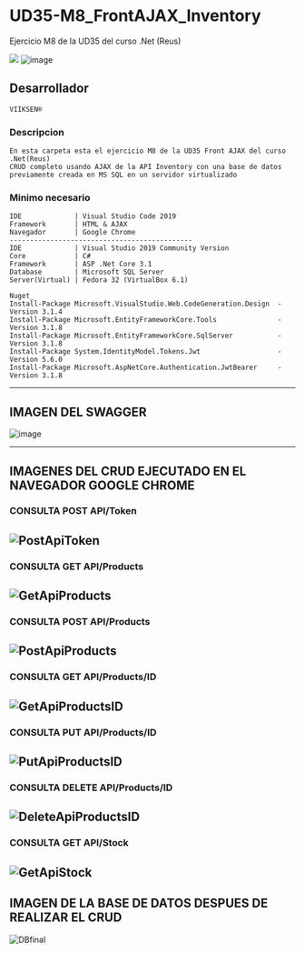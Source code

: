 # UD35-M8_FrontAJAX_Inventory
Ejercicio M8 de la UD35 del curso .Net (Reus) 

![](https://media.ttmind.com/Media/tech/article_22_8-8-201810-19-28AM.jpg)
![image](https://user-images.githubusercontent.com/76480566/108629413-0b49cb00-7460-11eb-96c3-369e165112e5.png)

## Desarrollador
``
VIIKSEN®
``
### Descripcion
````
En esta carpeta esta el ejercicio M8 de la UD35 Front AJAX del curso .Net(Reus)
CRUD completo usando AJAX de la API Inventory con una base de datos previamente creada en MS SQL en un servidor virtualizado
````
### Minimo necesario
````
IDE             | Visual Studio Code 2019 
Framework       | HTML & AJAX
Navegador       | Google Chrome
---------------------------------------------
IDE             | Visual Studio 2019 Community Version
Core            | C#
Framework       | ASP .Net Core 3.1
Database        | Microsoft SQL Server
Server(Virtual) | Fedora 32 (VirtualBox 6.1)

Nuget_
Install-Package Microsoft.VisualStudio.Web.CodeGeneration.Design  -Version 3.1.4
Install-Package Microsoft.EntityFrameworkCore.Tools               -Version 3.1.8
Install-Package Microsoft.EntityFrameworkCore.SqlServer           -Version 3.1.8
Install-Package System.IdentityModel.Tokens.Jwt                   -Version 5.6.0
Install-Package Microsoft.AspNetCore.Authentication.JwtBearer     -Version 3.1.8
````
-----------------------------------------------------------------------------------------------------------------------
## IMAGEN DEL SWAGGER
![image](https://user-images.githubusercontent.com/76480566/108707296-15c39d80-7510-11eb-8bce-ae9da8db0c8f.png)

-----------------------------------------------------------------------------------------------------------------------
## IMAGENES DEL CRUD EJECUTADO EN EL NAVEGADOR GOOGLE CHROME

### CONSULTA POST API/Token
![PostApiToken](https://user-images.githubusercontent.com/76480566/108706159-7ce05280-750e-11eb-976d-0f500830cc37.png)
-----------------------------------------------------------------------------------------------------------------------

### CONSULTA GET API/Products
![GetApiProducts](https://user-images.githubusercontent.com/76480566/108706236-971a3080-750e-11eb-9829-057e5a5d61f0.png)
-----------------------------------------------------------------------------------------------------------------------

### CONSULTA POST API/Products
![PostApiProducts](https://user-images.githubusercontent.com/76480566/108706250-9e413e80-750e-11eb-8d23-3980a09ea244.png)
-----------------------------------------------------------------------------------------------------------------------

### CONSULTA GET API/Products/ID
![GetApiProductsID](https://user-images.githubusercontent.com/76480566/108706262-a1d4c580-750e-11eb-8d64-efb7e7246f2a.png)
-----------------------------------------------------------------------------------------------------------------------

### CONSULTA PUT API/Products/ID
![PutApiProductsID](https://user-images.githubusercontent.com/76480566/108706266-a4371f80-750e-11eb-8df1-e15cf31e1c61.png)
-----------------------------------------------------------------------------------------------------------------------

### CONSULTA DELETE API/Products/ID
![DeleteApiProductsID](https://user-images.githubusercontent.com/76480566/108706273-a6997980-750e-11eb-9ad7-f2b9009c8b90.png)
-----------------------------------------------------------------------------------------------------------------------

### CONSULTA GET API/Stock
![GetApiStock](https://user-images.githubusercontent.com/76480566/108706278-aac59700-750e-11eb-9e3c-cb016c62f65e.png)
-----------------------------------------------------------------------------------------------------------------------

## IMAGEN DE LA BASE DE DATOS DESPUES DE REALIZAR EL CRUD
![DBfinal](https://user-images.githubusercontent.com/76480566/108706674-3d663600-750f-11eb-9a64-d5c4012536aa.png)
